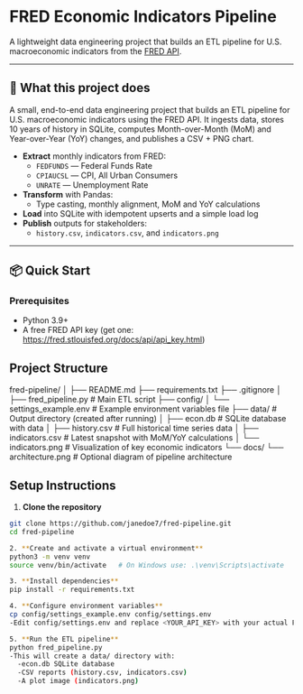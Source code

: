 # FRED Economic Indicators Pipeline

A lightweight data engineering project that builds an ETL pipeline for U.S. macroeconomic indicators 
from the [FRED API](https://fred.stlouisfed.org/docs/api/fred/).

---

## 🧠 What this project does
A small, end-to-end data engineering project that builds an ETL pipeline for U.S. macroeconomic indicators using the FRED API. It ingests data, stores 10 years of history in SQLite, computes Month-over-Month (MoM) and Year-over-Year (YoY) changes, and publishes a CSV + PNG chart.

- **Extract** monthly indicators from FRED:
  - `FEDFUNDS` — Federal Funds Rate
  - `CPIAUCSL` — CPI, All Urban Consumers
  - `UNRATE` — Unemployment Rate
- **Transform** with Pandas:
  - Type casting, monthly alignment, MoM and YoY calculations
- **Load** into SQLite with idempotent upserts and a simple load log
- **Publish** outputs for stakeholders:
  - `history.csv`, `indicators.csv`, and `indicators.png`

---

## 📦 Quick Start

### Prerequisites
- Python 3.9+
- A free FRED API key (get one: https://fred.stlouisfed.org/docs/api/api_key.html)

## Project Structure

fred-pipeline/
│
├── README.md
├── requirements.txt
├── .gitignore
│
├── fred_pipeline.py # Main ETL script
├── config/
│ └── settings_example.env # Example environment variables file
├── data/ # Output directory (created after running)
│ ├── econ.db # SQLite database with data
│ ├── history.csv # Full historical time series data
│ ├── indicators.csv # Latest snapshot with MoM/YoY calculations
│ └── indicators.png # Visualization of key economic indicators
└── docs/
└── architecture.png # Optional diagram of pipeline architecture

## Setup Instructions

1. **Clone the repository**

```bash
git clone https://github.com/janedoe7/fred-pipeline.git
cd fred-pipeline

2. **Create and activate a virtual environment** 
python3 -m venv venv
source venv/bin/activate   # On Windows use: .\venv\Scripts\activate

3. **Install dependencies**
pip install -r requirements.txt

4. **Configure environment variables**
cp config/settings_example.env config/settings.env
-Edit config/settings.env and replace <YOUR_API_KEY> with your actual FRED API key.

5. **Run the ETL pipeline**
python fred_pipeline.py
-This will create a data/ directory with:
  -econ.db SQLite database
  -CSV reports (history.csv, indicators.csv)
  -A plot image (indicators.png)

